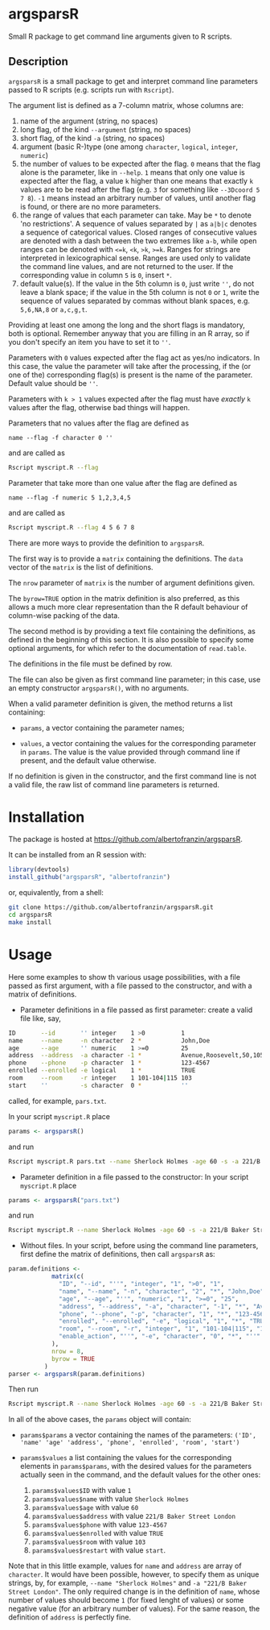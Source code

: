 argsparsR
=========

Small R package to get command line arguments given to R scripts.

Description
-----------

`argsparsR` is a small package to get and interpret command line parameters
passed to R scripts (e.g. scripts run with `Rscript`). 

The argument list is defined as a 7-column matrix, whose columns are:

1. name of the argument (string, no spaces)
2. long flag, of the kind `--argument` (string, no spaces)
3. short flag, of the kind `-a` (string, no spaces)
4. argument (basic R-)type (one among `character`, `logical`, `integer`, `numeric`)
5. the number of values to be expected after the flag. `0` means that
   the flag alone is the parameter, like in `--help`. `1` means that only one value
   is expected after the flag, a value `k` higher than one means that exactly
   `k` values are to be read after the flag (e.g. `3` for something like
   `--3Dcoord 5 7 8`). `-1` means instead an arbitrary number of values,
   until another flag is found, or there are no more parameters.
6. the range of values that each parameter can take. May be `*`
   to denote 'no restrictions'. A sequence of values separated by `|` as `a|b|c`
   denotes a sequence of categorical values. Closed ranges of consecutive values 
   are denoted with a dash between the two extremes like `a-b`,
   while open ranges can be denoted with `<=k`, `<k`, `>k`, `>=k`.
   Ranges for strings are interpreted in lexicographical sense. Ranges are used only to
   validate the command line values, and are not returned to the user.
   If the corresponding value in column `5` is `0`, insert `*`.
7. default value(s). If the value in the 5th column is `0`, just write `''`,
   do not leave a blank space; if the value in the 5th column is not `0` or `1`,
   write the sequence of values separated by commas without blank spaces,
   e.g. `5,6,NA,8` or `a,c,g,t`.

Providing at least one among the long and the short flags is mandatory,
both is optional. Remember anyway that you are filling in an R array,
so if you don't specify an item you have to set it to `''`.

Parameters with `0` values expected after the flag act as yes/no indicators.
In this case, the value the parameter will take after the processing, if the
(or one of the) corresponding flag(s) is present is the name of the parameter.
Default value should be `''`.

Parameters with `k > 1` values expected after the flag must have _exactly_
`k` values after the flag, otherwise bad things will happen.

Parameters that no values after the flag are defined as
```
name --flag -f character 0 ''
```
and are called as
```bash
Rscript myscript.R --flag
```

Parameter that take more than one value after the flag are defined as
```
name --flag -f numeric 5 1,2,3,4,5
```
and are called as
```bash
Rscript myscript.R --flag 4 5 6 7 8
```

There are more ways to provide the definition to `argsparsR`.

The first way is to provide a `matrix` containing the definitions.
The `data` vector of the `matrix` is the list of definitions.

The `nrow` parameter of `matrix` is the number of argument
definitions given.

The `byrow=TRUE` option in the matrix definition is also preferred,
as this allows a much more clear representation than the R default behaviour
of column-wise packing of the data.

The second method is by providing a text file containing the definitions, as
defined in the beginning of this section. It is also possible to specify
some optional arguments, for which refer to the documentation of `read.table`.

The definitions in the file must be defined by row.

The file can also be given as first command line parameter; in this case, use
an empty constructor `argsparsR()`, with no arguments.

When a valid parameter definition is given, the method returns a list containing:

* `params`, a vector containing the parameter names;

* `values`, a vector containing the values for the corresponding parameter in
  `params`. The value is the value provided through command line
  if present, and the default value otherwise.

If no definition is given in the constructor, and the first command line
is not a valid file, the raw list of command line parameters is returned.

# Installation
The package is hosted at https://github.com/albertofranzin/argsparsR.

It can be installed from an R session with:
```r
library(devtools)
install_github("argsparsR", "albertofranzin")
```
or, equivalently, from a shell:
```bash
git clone https://github.com/albertofranzin/argsparsR.git
cd argsparsR
make install
```

# Usage
Here some examples to show th various usage possibilities,
with a file passed as first argument, with a file passed to the constructor,
and with a matrix of definitions.

* Parameter definitions in a file passed as first parameter:
create a valid file like, say,
```bash
ID       --id       '' integer    1 >0          1
name     --name     -n character  2 *           John,Doe
age      --age      '' numeric    1 >=0         25
address  --address  -a character -1 *           Avenue,Roosevelt,50,1050,Bruxelles
phone    --phone    -p character  1 *           123-4567
enrolled --enrolled -e logical    1 *           TRUE
room     --room     -r integer    1 101-104|115 103
start    ''         -s character  0 *           ''
```
called, for example, `pars.txt`.

In your script `myscript.R` place
```r
params <- argsparsR()
```
and run
```bash
Rscript myscript.R pars.txt --name Sherlock Holmes -age 60 -s -a 221/B Baker Street London
```

* Parameter definition in a file passed to the constructor:
In your script `myscript.R` place
```r
params <- argsparsR("pars.txt")
```
and run
```bash
Rscript myscript.R --name Sherlock Holmes -age 60 -s -a 221/B Baker Street London
```

* Without files. In your script, before using the command line parameters,
first define the matrix of definitions, then call `argsparsR` as:
```r
param.definitions <-
            matrix(c(
              "ID", "--id", "''", "integer", "1", ">0", "1",
              "name", "--name", "-n", "character", "2", "*", "John,Doe",
              "age", "--age", "''", "numeric", "1", ">=0", "25",
              "address", "--address", "-a", "character", "-1", "*", "Avenue,Roosevelt,50,1050,Bruxelles",
              "phone", "--phone", "-p", "character", "1", "*", "123-4567",
              "enrolled", "--enrolled", "-e", "logical", "1", "*", "TRUE",
              "room", "--room", "-r", "integer", "1", "101-104|115", "103",
              "enable_action", "''", "-e", "character", "0", "*", "''"
            ),
            nrow = 8,
            byrow = TRUE
          )
parser <- argsparsR(param.definitions)
```

Then run
```bash
Rscript myscript.R --name Sherlock Holmes -age 60 -s -a 221/B Baker Street London
```

In all of the above cases, the `params` object will contain:

* `params$params` a vector containing the names of the parameters:
    `('ID', 'name' 'age' 'address', 'phone', 'enrolled', 'room', 'start')`

* `params$values` a list containing the values for the corresponding elements
    in `params$params`, with the desired values for the parameters actually
    seen in the command, and the default values for the other ones:
    1. `params$values$ID` with value `1`
    2. `params$values$name` with value `Sherlock Holmes`
    3. `params$values$age` with value `60`
    4. `params$values$address` with value `221/B Baker Street London`
    5. `params$values$phone` with value `123-4567`
    6. `params$values$enrolled` with value `TRUE`
    7. `params$values$room` with value `103`
    8. `params$values$restart` with value `start`.

Note that in this little example, values for `name` and `address` are array of `character`.
It would have been possible, however, to specify them as unique strings, by, for example,
`--name "Sherlock Holmes"` and `-a "221/B Baker Street London"`. The only required change
is in the definition of `name`, whose number of values should become `1` (for fixed lenght
of values) or some negative value (for an arbitrary number of values). For the same reason,
the definition of `address` is perfectly fine.
